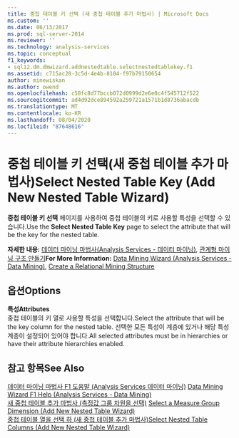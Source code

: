 ```yaml
---
title: 중첩 테이블 키 선택 (새 중첩 테이블 추가 마법사) | Microsoft Docs
ms.custom: ''
ms.date: 06/13/2017
ms.prod: sql-server-2014
ms.reviewer: ''
ms.technology: analysis-services
ms.topic: conceptual
f1_keywords:
- sql12.dm.dmwizard.addnestedtable.selectnestedtablekey.f1
ms.assetid: c715ac28-3c5d-4e4b-8104-f97b79150654
author: minewiskan
ms.author: owend
ms.openlocfilehash: c58fc8d77bccb072d0999d2e6e0c4f545712f522
ms.sourcegitcommit: ad4d92dce894592a259721a1571b1d8736abacdb
ms.translationtype: MT
ms.contentlocale: ko-KR
ms.lasthandoff: 08/04/2020
ms.locfileid: "87648616"
---
```

# <a name="select-nested-table-key-add-new-nested-table-wizard"></a><span data-ttu-id="aba0c-102">중첩 테이블 키 선택(새 중첩 테이블 추가 마법사)</span><span class="sxs-lookup"><span data-stu-id="aba0c-102">Select Nested Table Key (Add New Nested Table Wizard)</span></span>
  <span data-ttu-id="aba0c-103">**중첩 테이블 키 선택** 페이지를 사용하여 중첩 테이블의 키로 사용할 특성을 선택할 수 있습니다.</span><span class="sxs-lookup"><span data-stu-id="aba0c-103">Use the **Select Nested Table Key** page to select the attribute that will be the key for the nested table.</span></span>  
  
 <span data-ttu-id="aba0c-104">**자세한 내용:** [데이터 마이닝 마법사&#40;Analysis Services - 데이터 마이닝&#41;](data-mining/data-mining-wizard-analysis-services-data-mining.md), [관계형 마이닝 구조 만들기](data-mining/create-a-relational-mining-structure.md)</span><span class="sxs-lookup"><span data-stu-id="aba0c-104">**For More Information:** [Data Mining Wizard &#40;Analysis Services - Data Mining&#41;](data-mining/data-mining-wizard-analysis-services-data-mining.md), [Create a Relational Mining Structure](data-mining/create-a-relational-mining-structure.md)</span></span>  
  
## <a name="options"></a><span data-ttu-id="aba0c-105">옵션</span><span class="sxs-lookup"><span data-stu-id="aba0c-105">Options</span></span>  
 <span data-ttu-id="aba0c-106">**특성**</span><span class="sxs-lookup"><span data-stu-id="aba0c-106">**Attributes**</span></span>  
 <span data-ttu-id="aba0c-107">중첩 테이블의 키 열로 사용할 특성을 선택합니다.</span><span class="sxs-lookup"><span data-stu-id="aba0c-107">Select the attribute that will be the key column for the nested table.</span></span> <span data-ttu-id="aba0c-108">선택한 모든 특성이 계층에 있거나 해당 특성 계층이 설정되어 있어야 합니다.</span><span class="sxs-lookup"><span data-stu-id="aba0c-108">All selected attributes must be in hierarchies or have their attribute hierarchies enabled.</span></span>  
  
## <a name="see-also"></a><span data-ttu-id="aba0c-109">참고 항목</span><span class="sxs-lookup"><span data-stu-id="aba0c-109">See Also</span></span>  
 <span data-ttu-id="aba0c-110">[데이터 마이닝 마법사 F1 도움말 &#40;Analysis Services 데이터 마이닝&#41;](data-mining-wizard-f1-help-analysis-services-data-mining.md) </span><span class="sxs-lookup"><span data-stu-id="aba0c-110">[Data Mining Wizard F1 Help &#40;Analysis Services - Data Mining&#41;](data-mining-wizard-f1-help-analysis-services-data-mining.md) </span></span>  
 <span data-ttu-id="aba0c-111">[새 중첩 테이블 추가 마법사 &#40;측정값 그룹 차원을 선택&#41;](select-a-measure-group-dimension-add-new-nested-table-wizard.md) </span><span class="sxs-lookup"><span data-stu-id="aba0c-111">[Select a Measure Group Dimension &#40;Add New Nested Table Wizard&#41;](select-a-measure-group-dimension-add-new-nested-table-wizard.md) </span></span>  
 [<span data-ttu-id="aba0c-112">중첩 테이블 열을 선택 하 &#40;새 중첩 테이블 추가 마법사&#41;</span><span class="sxs-lookup"><span data-stu-id="aba0c-112">Select Nested Table Columns &#40;Add New Nested Table Wizard&#41;</span></span>](select-nested-table-columns-add-new-nested-table-wizard.md)  
  
  
